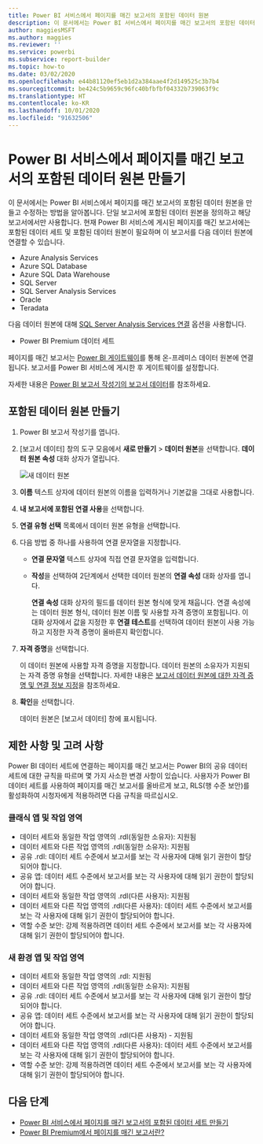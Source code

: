 ```yaml
---
title: Power BI 서비스에서 페이지를 매긴 보고서의 포함된 데이터 원본
description: 이 문서에서는 Power BI 서비스에서 페이지를 매긴 보고서의 포함된 데이터 원본을 만들고 수정하는 방법을 알아봅니다.
author: maggiesMSFT
ms.author: maggies
ms.reviewer: ''
ms.service: powerbi
ms.subservice: report-builder
ms.topic: how-to
ms.date: 03/02/2020
ms.openlocfilehash: e44b81120ef5eb1d2a384aae4f2d149525c3b7b4
ms.sourcegitcommit: be424c5b9659c96fc40bfbfbf04332b739063f9c
ms.translationtype: HT
ms.contentlocale: ko-KR
ms.lasthandoff: 10/01/2020
ms.locfileid: "91632506"
---
```

# <a name="create-an-embedded-data-source-for-paginated-reports-in-the-power-bi-service"></a>Power BI 서비스에서 페이지를 매긴 보고서의 포함된 데이터 원본 만들기

이 문서에서는 Power BI 서비스에서 페이지를 매긴 보고서의 포함된 데이터 원본을 만들고 수정하는 방법을 알아봅니다. 단일 보고서에 포함된 데이터 원본을 정의하고 해당 보고서에서만 사용합니다. 현재 Power BI 서비스에 게시된 페이지를 매긴 보고서에는 포함된 데이터 세트 및 포함된 데이터 원본이 필요하며 이 보고서를 다음 데이터 원본에 연결할 수 있습니다.

- Azure Analysis Services
- Azure SQL Database 
- Azure SQL Data Warehouse
- SQL Server
- SQL Server Analysis Services
- Oracle 
- Teradata 

다음 데이터 원본에 대해 [SQL Server Analysis Services 연결](../admin/service-premium-connect-tools.md) 옵션을 사용합니다.

- Power BI Premium 데이터 세트

페이지를 매긴 보고서는 [Power BI 게이트웨이](../connect-data/service-gateway-onprem.md)를 통해 온-프레미스 데이터 원본에 연결됩니다. 보고서를 Power BI 서비스에 게시한 후 게이트웨이를 설정합니다.

자세한 내용은 [Power BI 보고서 작성기의 보고서 데이터](report-builder-data.md)를 참조하세요.

## <a name="create-an-embedded-data-source"></a>포함된 데이터 원본 만들기
  
1. Power BI 보고서 작성기를 엽니다.

1. [보고서 데이터] 창의 도구 모음에서 **새로 만들기** > **데이터 원본**을 선택합니다. **데이터 원본 속성** 대화 상자가 열립니다.

   ![새 데이터 원본](media/paginated-reports-embedded-data-source/power-bi-paginated-new-data-source.png)
  
1. **이름** 텍스트 상자에 데이터 원본의 이름을 입력하거나 기본값을 그대로 사용합니다.  
  
1. **내 보고서에 포함된 연결 사용**을 선택합니다.  
  
1. **연결 유형 선택** 목록에서 데이터 원본 유형을 선택합니다. 

1. 다음 방법 중 하나를 사용하여 연결 문자열을 지정합니다.  
  
   - **연결 문자열** 텍스트 상자에 직접 연결 문자열을 입력합니다. 
  
   - **작성**을 선택하여 2단계에서 선택한 데이터 원본의 **연결 속성** 대화 상자를 엽니다.  
  
     **연결 속성** 대화 상자의 필드를 데이터 원본 형식에 맞게 채웁니다. 연결 속성에는 데이터 원본 형식, 데이터 원본 이름 및 사용할 자격 증명이 포함됩니다. 이 대화 상자에서 값을 지정한 후 **연결 테스트**를 선택하여 데이터 원본이 사용 가능하고 지정한 자격 증명이 올바른지 확인합니다.  
  
1. **자격 증명**을 선택합니다.  
  
   이 데이터 원본에 사용할 자격 증명을 지정합니다. 데이터 원본의 소유자가 지원되는 자격 증명 유형을 선택합니다. 자세한 내용은 [보고서 데이터 원본에 대한 자격 증명 및 연결 정보 지정](/sql/reporting-services/report-data/specify-credential-and-connection-information-for-report-data-sources)을 참조하세요.
  
1. **확인**을 선택합니다.  
  
   데이터 원본은 [보고서 데이터] 창에 표시됩니다.

## <a name="limitations-and-considerations"></a>제한 사항 및 고려 사항

Power BI 데이터 세트에 연결하는 페이지를 매긴 보고서는 Power BI의 공유 데이터 세트에 대한 규칙을 따르며 몇 가지 사소한 변경 사항이 있습니다.  사용자가 Power BI 데이터 세트를 사용하여 페이지를 매긴 보고서를 올바르게 보고, RLS(행 수준 보안)를 활성화하여 시청자에게 적용하려면 다음 규칙을 따르십시오.

### <a name="classic-apps-and-workspaces"></a>클래식 앱 및 작업 영역

- 데이터 세트와 동일한 작업 영역의 .rdl(동일한 소유자): 지원됨
- 데이터 세트와 다른 작업 영역의 .rdl(동일한 소유자): 지원됨
- 공유 .rdl: 데이터 세트 수준에서 보고서를 보는 각 사용자에 대해 읽기 권한이 할당되어야 합니다.
- 공유 앱: 데이터 세트 수준에서 보고서를 보는 각 사용자에 대해 읽기 권한이 할당되어야 합니다.
- 데이터 세트와 동일한 작업 영역의 .rdl(다른 사용자): 지원됨
- 데이터 세트와 다른 작업 영역의 .rdl(다른 사용자): 데이터 세트 수준에서 보고서를 보는 각 사용자에 대해 읽기 권한이 할당되어야 합니다.
- 역할 수준 보안: 강제 적용하려면 데이터 세트 수준에서 보고서를 보는 각 사용자에 대해 읽기 권한이 할당되어야 합니다.

### <a name="new-experience-apps-and-workspaces"></a>새 환경 앱 및 작업 영역

- 데이터 세트와 동일한 작업 영역의 .rdl: 지원됨
- 데이터 세트와 다른 작업 영역의 .rdl(동일한 소유자): 지원됨
- 공유 .rdl: 데이터 세트 수준에서 보고서를 보는 각 사용자에 대해 읽기 권한이 할당되어야 합니다.
- 공유 앱: 데이터 세트 수준에서 보고서를 보는 각 사용자에 대해 읽기 권한이 할당되어야 합니다.
- 데이터 세트와 동일한 작업 영역의 .rdl(다른 사용자) - 지원됨
- 데이터 세트와 다른 작업 영역의 .rdl(다른 사용자): 데이터 세트 수준에서 보고서를 보는 각 사용자에 대해 읽기 권한이 할당되어야 합니다.
- 역할 수준 보안: 강제 적용하려면 데이터 세트 수준에서 보고서를 보는 각 사용자에 대해 읽기 권한이 할당되어야 합니다.

## <a name="next-steps"></a>다음 단계

- [Power BI 서비스에서 페이지를 매긴 보고서의 포함된 데이터 세트 만들기](paginated-reports-create-embedded-dataset.md)
- [Power BI Premium에서 페이지를 매긴 보고서란?](paginated-reports-report-builder-power-bi.md)